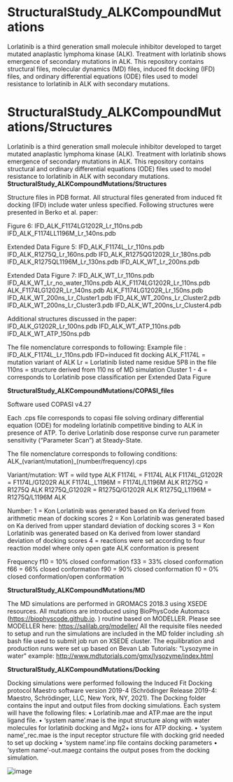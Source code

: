 **StructuralStudy_ALKCompoundMutations**
=======
Lorlatinib is a third generation small molecule inhibitor developed to target mutated anaplastic lymphoma kinase (ALK). Treatment with lorlatinib shows emergence of secondary mutations in ALK. This repository contains structural files, molecular dynamics (MD) files, induced fit docking (IFD) files, and ordinary differential equations (ODE) files used to model resistance to lorlatinib in ALK with secondary mutations.

**StructuralStudy_ALKCompoundMutations/Structures**
=======
Lorlatinib is a third generation small molecule inhibitor developed to target mutated anaplastic lymphoma kinase (ALK). Treatment with lorlatinib shows emergence of secondary mutations in ALK. This repository contains structural and ordinary differential equations (ODE) files used to model resistance to lorlatinib in ALK with secondary mutations.
**StructuralStudy_ALKCompoundMutations/Structures**

Structure files in PDB format. All structural files generated from induced fit docking (IFD) include water unless specified.
Following structures were presented in Berko et al. paper:

Figure 6:
IFD_ALK_F1174LG1202R_Lr_110ns.pdb
IFD_ALK_F1174LL1196M_Lr_140ns.pdb

Extended Data Figure 5:
IFD_ALK_F1174L_Lr_110ns.pdb
IFD_ALK_R1275Q_Lr_160ns.pdb
IFD_ALK_R1275QG1202R_Lr_180ns.pdb
IFD_ALK_R1275QL1196M_Lr_130ns.pdb
IFD_ALK_WT_Lr_200ns.pdb 

Extended Data Figure 7:
IFD_ALK_WT_Lr_110ns.pdb
IFD_ALK_WT_Lr_no_water_110ns.pdb
ALK_F1174LG1202R_Lr_110ns.pdb
ALK_F1174LG1202R_Lr_140ns.pdb
ALK_F1174LG1202R_Lr_150ns.pdb
IFD_ALK_WT_200ns_Lr_Cluster1.pdb
IFD_ALK_WT_200ns_Lr_Cluster2.pdb
IFD_ALK_WT_200ns_Lr_Cluster3.pdb
IFD_ALK_WT_200ns_Lr_Cluster4.pdb

Additional structures discussed in the paper:
IFD_ALK_G1202R_Lr_100ns.pdb
IFD_ALK_WT_ATP_110ns.pdb
IFD_ALK_WT_ATP_150ns.pdb



The file nomenclature corresponds to following:
Example file : IFD_ALK_F1174L_Lr_110ns.pdb
IFD=induced fit docking
ALK_F1174L = mutation variant of ALK
Lr = Lorlatinib listed name residue 5P8 in the file 
110ns = structure derived from 110 ns of MD simulation 
Cluster 1 - 4 = corresponds to Lorlatinib pose classification per Extended Data Figure 





**StructuralStudy_ALKCompoundMutations/COPASI_files**

Software used COPASI v4.27

Each .cps file corresponds to copasi file solving ordinary differential equation (ODE) for modeling lorlatinib competitive binding to ALK in presence of ATP. To derive Lorlatinib dose response curve run parameter sensitivity (“Parameter Scan”) at Steady-State. 

The file nomenclature corresponds to following conditions:
ALK_(variant/mutation)_(number/frequency).cps

Variant/mutation: 
WT = wild type 
ALK F1174L = F1174L 
ALK F1174L_G1202R = F1174L/G1202R ALK 
F1174L_L1196M = F1174L/L1196M ALK 
R1275Q = R1275Q ALK 
R1275Q_G1202R = R1275Q/G1202R ALK 
R1275Q_L1196M = R1275Q/L1196M ALK

Number:
1 = Kon Lorlatinib was generated based on Ka derived from arithmetic mean of docking scores 
2 = Kon Lorlatinib was generated based on Ka derived from upper standard deviation of docking scores 
3 = Kon Lorlatinib was generated based on Ka derived from lower standard deviation of docking scores 
4 = reactions were set according to four reaction model where only open gate ALK conformation is present 

Frequency
f10 = 10% closed conformation 
f33 = 33% closed conformation 
f66 = 66% closed conformation 
f90 = 90% closed conformation 
f0 = 0% closed conformation/open conformation

**StructuralStudy_ALKCompoundMutations/MD**

The MD simulations are performed in GROMACS 2018.3 using XSEDE resources. 
All mutations are introduced using BioPhysCode Automacs (https://biophyscode.github.io. ) routine based on MODELLER. Please see MODELLER here:
https://salilab.org/modeller/
All the requisite files needed to setup and run the simulations are included in the MD folder including .sh bash file used to submit job run on XSEDE cluster. The equilibration and production runs were set up based on Bevan Lab Tutorials: "Lysozyme in water" example:
http://www.mdtutorials.com/gmx/lysozyme/index.html

**StructuralStudy_ALKCompoundMutations/Docking**

Docking simulations were performed following the Induced Fit Docking protocol Maestro software version 2019-4 (Schrödinger Release 2019-4: Maestro, Schrödinger, LLC, New York, NY, 2021). The Docking folder contains the input and output files from docking simulations. Each system will have the following files:
•	Lorlatinib.mae and ATP.mae are the input ligand file.
•	‘system name’.mae is the input structure along with water molecules for lorlatinib docking and Mg2+ ions for ATP docking. 
•	‘system name’_rec.mae is the input receptor structure file with docking grid needed to set up docking
•	‘system name’.inp file contains docking parameters
•	‘system name’-out.maegz contains the output poses from the docking simulation.



![image](https://user-images.githubusercontent.com/101832204/197023182-678ca264-872c-458c-8833-c0c25c0e147b.png)
